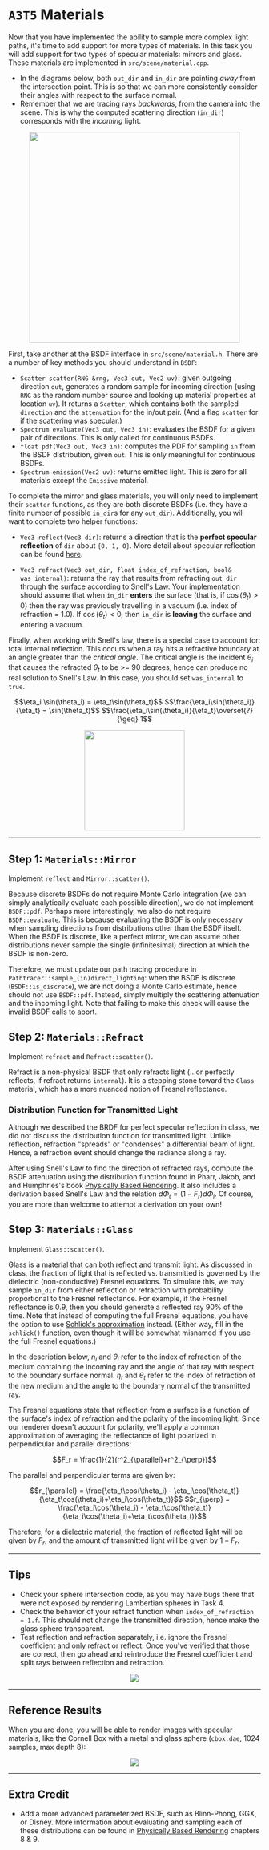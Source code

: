 # `A3T5` Materials

Now that you have implemented the ability to sample more complex light paths, it's time to add support for more types of materials. In this task you will add support for two types of specular materials: mirrors and glass. These materials are implemented in `src/scene/material.cpp`.

- In the diagrams below, both `out_dir` and `in_dir` are pointing _away_ from the intersection point. This is so that we can more consistently consider their angles with respect to the surface normal.
- Remember that we are tracing rays _backwards_, from the camera into the scene. This is why the computed scattering direction (`in_dir`) corresponds with the _incoming_ light.

<p align="center"><img src="figures\rays_dir.png" style="height:420px"></p>

First, take another at the BSDF interface in `src/scene/material.h`. There are a number of key methods you should understand in `BSDF`:

- `Scatter scatter(RNG &rng, Vec3 out, Vec2 uv)`: given outgoing direction `out`, generates a random sample for incoming direction (using `RNG` as the random number source and looking up material properties at location `uv`). It returns a `Scatter`, which contains both the sampled `direction` and the `attenuation` for the in/out pair. (And a flag `scatter` for if the scattering was specular.)
- `Spectrum evaluate(Vec3 out, Vec3 in)`: evaluates the BSDF for a given pair of directions. This is only called for continuous BSDFs.
- `float pdf(Vec3 out, Vec3 in)`: computes the PDF for sampling `in` from the BSDF distribution, given `out`. This is only meaningful for continuous BSDFs.
- `Spectrum emission(Vec2 uv)`: returns emitted light. This is zero for all materials except the `Emissive` material.

To complete the mirror and glass materials, you will only need to implement their `scatter` functions, as they are both discrete BSDFs (i.e. they have a finite number of possible `in_dir`s for any `out_dir`). Additionally, you will want to complete two helper functions:

- `Vec3 reflect(Vec3 dir)`: returns a direction that is the **perfect specular reflection** of `dir` about `{0, 1, 0}`. More detail about specular reflection can be found [here](http://15462.courses.cs.cmu.edu/fall2015/lecture/reflection/slide_028).

- `Vec3 refract(Vec3 out_dir, float index_of_refraction, bool& was_internal)`: returns the ray that results from refracting `out_dir` through the surface according to [Snell's Law](http://15462.courses.cs.cmu.edu/fall2015/lecture/reflection/slide_032). Your implementation should assume that when `in_dir` **enters** the surface (that is, if $\cos(\theta_t) > 0$) then the ray was previously travelling in a vacuum (i.e. index of refraction = 1.0). If $\cos(\theta_t) < 0$, then `in_dir` is **leaving** the surface and entering a vacuum.

Finally, when working with Snell's law, there is a special case to account for: total internal reflection. This occurs when a ray hits a refractive boundary at an angle greater than the _critical angle_. The critical angle is the incident $\theta_i$ that causes the refracted $\theta_t$ to be >= 90 degrees, hence can produce no real solution to Snell's Law. In this case, you should set `was_internal` to `true`.

<center>
$$\eta_i \sin(\theta_i) = \eta_t\sin(\theta_t)$$
$$\frac{\eta_i\sin(\theta_i)}{\eta_t} = \sin(\theta_t)$$
$$\frac{\eta_i\sin(\theta_i)}{\eta_t}\overset{?}{\geq} 1$$
</center>

<p align="center"><img src="figures\bsdf_diagrams.png" style="height:200px"></p>

---

## Step 1: `Materials::Mirror`

Implement `reflect` and `Mirror::scatter()`.

Because discrete BSDFs do not require Monte Carlo integration (we can simply analytically evaluate each possible direction), we do not implement `BSDF::pdf`. Perhaps more interestingly, we also do not require `BSDF::evaluate`. This is because evaluating the BSDF is only necessary when sampling directions from distributions other than the BSDF itself. When the BSDF is discrete, like a perfect mirror, we can assume other distributions never sample the single (infinitesimal) direction at which the BSDF is non-zero.

Therefore, we must update our path tracing procedure in `Pathtracer::sample_(in)direct_lighting`: when the BSDF is discrete (`BSDF::is_discrete`), we are not doing a Monte Carlo estimate, hence should not use `BSDF::pdf`. Instead, simply multiply the scattering attenuation and the incoming light. Note that failing to make this check will cause the invalid BSDF calls to abort.

## Step 2: `Materials::Refract`

Implement `refract` and `Refract::scatter()`.

Refract is a non-physical BSDF that only refracts light (...or perfectly reflects, if refract returns `internal`). It is a stepping stone toward the `Glass` material, which has a more nuanced notion of Fresnel reflectance.

### Distribution Function for Transmitted Light

Although we described the BRDF for perfect specular reflection in class, we did not discuss the distribution function for transmitted light. Unlike reflection, refraction "spreads" or "condenses" a differential beam of light. Hence, a refraction event should change the radiance along a ray.

After using Snell's Law to find the direction of refracted rays, compute the BSDF attenuation using the distribution function found in Pharr, Jakob, and and Humphries's book [Physically Based Rendering](http://www.pbr-book.org/3ed-2018/Reflection_Models/Specular_Reflection_and_Transmission.html). It also includes a derivation based Snell's Law and the relation $d\Phi_t = (1-F_r)d\Phi_i$. Of course, you are more than welcome to attempt a derivation on your own!


## Step 3: `Materials::Glass`

Implement `Glass::scatter()`.

Glass is a material that can both reflect and transmit light. As discussed in class, the fraction of light that is reflected vs. transmitted is governed by the dielectric (non-conductive) Fresnel equations. To simulate this, we may sample `in_dir` from either reflection or refraction with probability proportional to the Fresnel reflectance. For example, if the Fresnel reflectance is $0.9$, then you should generate a reflected ray 90% of the time. Note that instead of computing the full Fresnel equations, you have the option to use [Schlick's approximation](https://en.wikipedia.org/wiki/Schlick's_approximation) instead.
(Either way, fill in the `schlick()` function, even though it will be somewhat misnamed if you use the full Fresnel equations.)

In the description below, $\eta_i$ and $\theta_i$ refer to the index of refraction of the medium containing the incoming ray and the angle of that ray with respect to the boundary surface normal. $\eta_t$ and $\theta_t$ refer to the index of refraction of the new medium and the angle to the boundary normal of the transmitted ray.

The Fresnel equations state that reflection from a surface is a function of the surface's index of refraction and the polarity of the incoming light. Since our renderer doesn't account for polarity, we'll apply a common approximation of averaging the reflectance of light polarized in perpendicular and parallel directions:

<center>
$$F_r = \frac{1}{2}(r^2_{\parallel}+r^2_{\perp})$$
</center>

The parallel and perpendicular terms are given by:

<center>
$$r_{\parallel} = \frac{\eta_t\cos(\theta_i) - \eta_i\cos(\theta_t)}{\eta_t\cos(\theta_i)+\eta_i\cos(\theta_t)}$$
$$r_{\perp} = \frac{\eta_i\cos(\theta_i) - \eta_t\cos(\theta_t)}{\eta_i\cos(\theta_i)+\eta_t\cos(\theta_t)}$$
</center>

Therefore, for a dielectric material, the fraction of reflected light will be given by $F_r$, and the amount of transmitted light will be given by $1-F_r$.

---

## Tips

- Check your sphere intersection code, as you may have bugs there that were not exposed by rendering Lambertian spheres in Task 4.
- Check the behavior of your refract function when `index_of_refraction = 1.f`. This should not change the transmitted direction, hence make the glass sphere transparent.
- Test reflection and refraction separately, i.e. ignore the Fresnel coefficient and only refract or reflect. Once you've verified that those are correct, then go ahead and reintroduce the Fresnel coefficient and split rays between reflection  and refraction.

<p align="center"><img src="images/cbox_debug.png"></p>

---

## Reference Results

When you are done, you will be able to render images with specular materials, like the Cornell Box with a metal and glass sphere (`cbox.dae`, 1024 samples, max depth 8):

<p align="center"><img src="images/cbox.png"></p>

---

## Extra Credit
- Add a more advanced parameterized BSDF, such as Blinn-Phong, GGX, or Disney. More information about evaluating and sampling each of these distributions can be found in [Physically Based Rendering](http://www.pbr-book.org/3ed-2018/) chapters 8 & 9.

